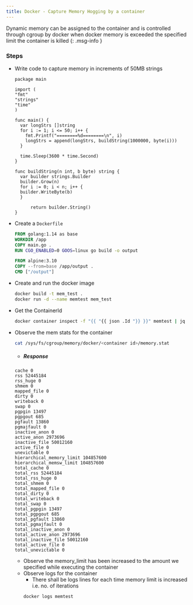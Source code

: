 ```yaml
---
title: Docker - Capture Memory Hogging by a container
---
```


Dynamic memory can be assigned to the container and is controlled through cgroup by docker
when docker memory is exceeded the specified limit the container is killed
{: .msg-info }


### Steps
- Write code to capture memory in increments of 50MB strings 
  ```golang
  package main

  import (
  "fmt"
  "strings"
  "time"
  )
  
  func main() {
    var longStrs []string
    for i := 1; i <= 50; i++ {
      fmt.Printf("========%d========\n", i)
      longStrs = append(longStrs, buildString(1000000, byte(i)))
    }
    
    time.Sleep(3600 * time.Second)
  }
  
  func buildString(n int, b byte) string {
    var builder strings.Builder
    builder.Grow(n)
    for i := 0; i < n; i++ {
    builder.WriteByte(b)
    }
    
        return builder.String()
  }
  ```

- Create a `Dockerfile`
  ```dockerfile
  FROM golang:1.14 as base
  WORKDIR /app
  COPY main.go .
  RUN CGO_ENABLED=0 GOOS=linux go build -o output

  FROM alpine:3.10
  COPY --from=base /app/output .
  CMD ["/output"]
  ```

- Create and run the docker image 
  ```bash
  docker build -t mem_test .
  docker run -d --name memtest mem_test
  ```

- Get the ContainerId
  ```bash
  docker container inspect -f "{{ "{{ json .Id "}} }}" memtest | jq	
  ```

- Observe the mem stats for the container
  ```bash
  cat /sys/fs/cgroup/memory/docker/<container id>/memory.stat
  ```
  - ##### Response
  ```text
  cache 0
  rss 52445184
  rss_huge 0
  shmem 0
  mapped_file 0
  dirty 0
  writeback 0
  swap 0
  pgpgin 13497
  pgpgout 685
  pgfault 13860
  pgmajfault 0
  inactive_anon 0
  active_anon 2973696
  inactive_file 50012160
  active_file 0
  unevictable 0
  hierarchical_memory_limit 104857600
  hierarchical_memsw_limit 104857600
  total_cache 0
  total_rss 52445184
  total_rss_huge 0
  total_shmem 0
  total_mapped_file 0
  total_dirty 0
  total_writeback 0
  total_swap 0
  total_pgpgin 13497
  total_pgpgout 685
  total_pgfault 13860
  total_pgmajfault 0
  total_inactive_anon 0
  total_active_anon 2973696
  total_inactive_file 50012160
  total_active_file 0
  total_unevictable 0
  ```
    - Observe the memory_limit has been increased to the amount we specified while executing the container
    - Observe logs for the container
      - There shall be logs lines for each time memory limit is increased i.e. no. of iterations
      ```bash
      docker logs memtest
      ```
  
